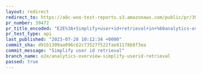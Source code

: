 ```yaml
---
layout: redirect
redirect_to: https://a8c-woo-test-reports.s3.amazonaws.com/public/pr/39472/api/index.html
pr_number: 39472
pr_title_encoded: "E2E%3A+Simplify+user+id+retrieval+in+%60analytics-overview.spec.js%60"
pr_test_type: api
last_published: "2023-07-28 10:12:34 +0000"
commit_sha: d91b1309aa096c62c73527f522fae81178b8f3ea
commit_message: "Simplify user id retrieval"
branch_name: e2e/analytics-overview-simplify-userid-retrieval
passed: true
---
```

